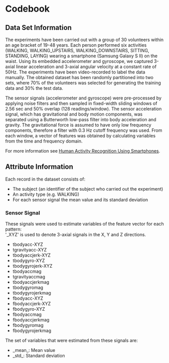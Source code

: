 Codebook
========

Data Set Information
--------------------

The experiments have been carried out with a group of 30 volunteers within an age bracket of 19-48 years. Each person performed six activities (WALKING, WALKING_UPSTAIRS, WALKING_DOWNSTAIRS, SITTING, STANDING, LAYING) wearing a smartphone (Samsung Galaxy S II) on the waist. Using its embedded accelerometer and gyroscope, we captured 3-axial linear acceleration and 3-axial angular velocity at a constant rate of 50Hz. The experiments have been video-recorded to label the data manually. The obtained dataset has been randomly partitioned into two sets, where 70% of the volunteers was selected for generating the training data and 30% the test data.

The sensor signals (accelerometer and gyroscope) were pre-processed by applying noise filters and then sampled in fixed-width sliding windows of 2.56 sec and 50% overlap (128 readings/window). The sensor acceleration signal, which has gravitational and body motion components, was separated using a Butterworth low-pass filter into body acceleration and gravity. The gravitational force is assumed to have only low frequency components, therefore a filter with 0.3 Hz cutoff frequency was used. From each window, a vector of features was obtained by calculating variables from the time and frequency domain.

For more information see [Human Activity Recognition Using Smartphones](http://archive.ics.uci.edu/ml/datasets/Human+Activity+Recognition+Using+Smartphones).

Attribute Information
---------------------

Each record in the dataset consists of:
- The subject (an identifier of the subject who carried out the experiment)
- An activity type (e.g. WALKING)
- For each sensor signal the mean value and its standard deviation

### Sensor Signal

These signals were used to estimate variables of the feature vector for each pattern:  
'_XYZ' is used to denote 3-axial signals in the X, Y and Z directions.

- tbodyacc-XYZ
- tgravityacc-XYZ
- tbodyaccjerk-XYZ
- tbodygyro-XYZ
- tbodygyrojerk-XYZ
- tbodyaccmag
- tgravityaccmag
- tbodyaccjerkmag
- tbodygyromag
- tbodygyrojerkmag
- fbodyacc-XYZ
- fbodyaccjerk-XYZ
- fbodygyro-XYZ
- fbodyaccmag
- fbodyaccjerkmag
- fbodygyromag
- fbodygyrojerkmag

The set of variables that were estimated from these signals are: 

- \_mean\_: Mean value
- \_std\_: Standard deviation
